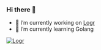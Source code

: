 ### Hi there 👋

- 🔭 I’m currently working on [Logr]
- 🌱 I’m currently learning Golang

[Logr]: https://github.com/504dev/logr


[![Logr](https://i.ibb.co/4dsbDdk/image.png)][logrinfo]

[logrinfo]: http://logr.info
